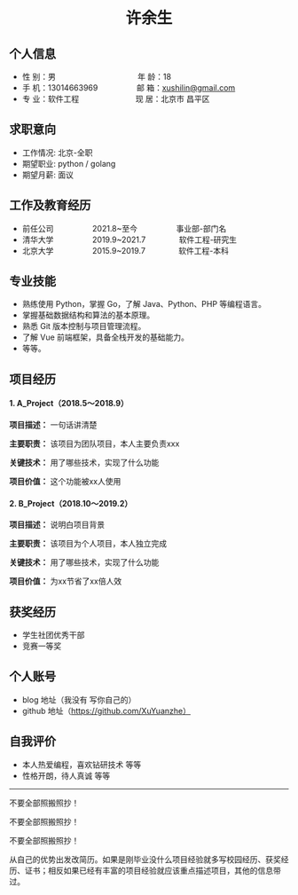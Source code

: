  <center>
     <h1>许余生</h1>
 </center>



## 个人信息 

* 性 别：男&emsp;&emsp;&emsp;&emsp;&emsp; &emsp;&emsp;&emsp;&emsp;&emsp; 年 龄：18  
* 手 机：13014663969&emsp;&emsp;&emsp;&emsp;&emsp;邮 箱：xushilin@gmail.com    
* 专 业：软件工程&emsp;&emsp;&emsp;&emsp;&emsp;&emsp;&emsp; 现 居：北京市 昌平区

## 求职意向

* 工作情况: 北京-全职
* 期望职业: python / golang
* 期望月薪: 面议

## 工作及教育经历

* 前任公司&emsp;&emsp;&emsp;&emsp;&emsp;2021.8~至今&emsp;&emsp;&emsp;&emsp;&emsp;事业部-部门名       
* 清华大学&emsp;&emsp;&emsp;&emsp;&emsp;2019.9~2021.7&emsp;&emsp;&emsp;&emsp; 软件工程-研究生         
* 北京大学&emsp;&emsp;&emsp;&emsp;&emsp;2015.9~2019.7&emsp;&emsp;&emsp;&emsp; 软件工程-本科

## 专业技能
* 熟练使用 Python，掌握 Go，了解 Java、Python、PHP 等编程语言。
* 掌握基础数据结构和算法的基本原理。
* 熟悉 Git 版本控制与项目管理流程。
* 了解 Vue 前端框架，具备全栈开发的基础能力。
* 等等。

## 项目经历

#### 1. **A_Project（2018.5～2018.9）**

**项目描述：** 一句话讲清楚

**主要职责：** 该项目为团队项目，本人主要负责xxx

**关键技术：** 用了哪些技术，实现了什么功能

**项目价值：** 这个功能被xx人使用

#### 2. **B_Project（2018.10～2019.2）**

**项目描述：** 说明白项目背景

**主要职责：** 该项目为个人项目，本人独立完成

**关键技术：** 用了哪些技术，实现了什么功能

**项目价值：** 为xx节省了xx倍人效

## 获奖经历
* 学生社团优秀干部
* 竞赛一等奖

## 个人账号 
* blog 地址（我没有 写你自己的）
* github 地址（https://github.com/XuYuanzhe）

## 自我评价 
* 本人热爱编程，喜欢钻研技术 等等
* 性格开朗，待人真诚 等等

---
不要全部照搬照抄！

不要全部照搬照抄！

不要全部照搬照抄！

从自己的优势出发改简历。如果是刚毕业没什么项目经验就多写校园经历、获奖经历、证书；相反如果已经有丰富的项目经验就应该重点描述项目，其他的信息带过。
